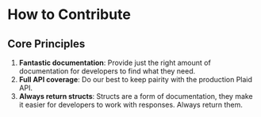# How to Contribute

## Core Principles

1. **Fantastic documentation**: Provide just the right amount of documentation for developers to find what they need.
2. **Full API coverage**: Do our best to keep pairity with the production Plaid API.
3. **Always return structs**: Structs are a form of documentation, they make it easier for developers to work with responses. Always return them.
